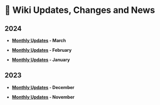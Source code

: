 # 📰 Wiki Updates, Changes and News

## 2024

- **[Monthly Updates](https://mediasavvy.pages.dev/posts/march-updates-2024) - March**

- **[Monthly Updates](https://mediasavvy.pages.dev/posts/february-updates-2024) - February**

- **[Monthly Updates](https://mediasavvy.pages.dev/posts/january-updates-2024) - January**

## 2023

- **[Monthly Updates](https://mediasavvy.pages.dev/posts/december-updates-2023) - December**

- **[Monthly Updates](https://mediasavvy.pages.dev/posts/november-updates-2023) - November**
